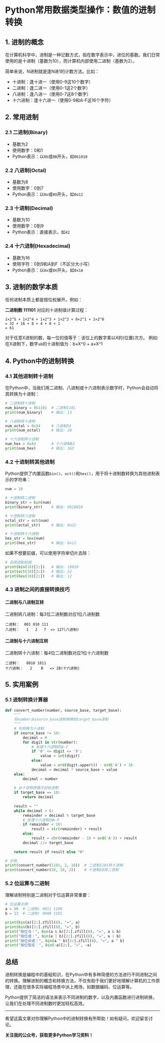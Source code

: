 # Python常用数据类型操作：数值的进制转换

## 1. 进制的概念

在计算机科学中，进制是一种记数方式，指在数字表示中，进位的基数。我们日常使用的是十进制（基数为10），而计算机内部使用二进制（基数为2）。

简单来说，N进制就是逢N进1的计数方法。比如：
- 十进制：逢十进一（使用0-9这10个数字）
- 二进制：逢二进一（使用0-1这2个数字）
- 八进制：逢八进一（使用0-7这8个数字）
- 十六进制：逢十六进一（使用0-9和A-F这16个字符）

## 2. 常用进制

### 2.1 二进制(Binary)
- 基数为2
- 使用数字：0和1
- Python表示：以`0b`或`0B`开头，如`0b1010`

### 2.2 八进制(Octal)
- 基数为8
- 使用数字：0到7
- Python表示：以`0o`或`0O`开头，如`0o12`

### 2.3 十进制(Decimal)
- 基数为10
- 使用数字：0到9
- Python表示：直接表示，如`42`

### 2.4 十六进制(Hexadecimal)
- 基数为16
- 使用字符：0到9和A到F（不区分大小写）
- Python表示：以`0x`或`0X`开头，如`0x1A`

## 3. 进制的数学本质

任何进制本质上都是按位权展开。例如：

**二进制数 111101** 对应的十进制值计算过程：
```
1×2^5 + 1×2^4 + 1×2^3 + 1×2^2 + 0×2^1 + 1×2^0
= 32 + 16 + 8 + 4 + 0 + 1
= 61
```

对于任意X进制的数，每一位的值等于：该位上的数字乘以X的(位置)次方。
例如: 在X进制下，数字`ab`的十进制值为：b×X^0 + a×X^1

## 4. Python中的进制转换

### 4.1 其他进制转十进制

在Python中，当我们用二进制、八进制或十六进制表示数字时，Python会自动将其转换为十进制：

```python
# 二进制转十进制
num_binary = 0b1101  # 二进制1101
print(num_binary)    # 输出: 13

# 八进制转十进制
num_octal = 0o34     # 八进制34
print(num_octal)     # 输出: 28

# 十六进制转十进制
num_hex = 0xA3       # 十六进制A3
print(num_hex)       # 输出: 163
```

### 4.2 十进制转其他进制

Python提供了内置函数`bin()`、`oct()`和`hex()`，用于将十进制数转换为其他进制表示的字符串：

```python
num = 18

# 十进制转二进制
binary_str = bin(num)
print(binary_str)    # 输出: 0b10010

# 十进制转八进制
octal_str = oct(num)
print(octal_str)     # 输出: 0o22

# 十进制转十六进制
hex_str = hex(num)
print(hex_str)       # 输出: 0x12
```

如果不想要前缀，可以使用字符串切片去除：

```python
# 去除进制前缀
print(bin(18)[2:])   # 输出: 10010
print(oct(18)[2:])   # 输出: 22
print(hex(18)[2:])   # 输出: 12
```

### 4.3 进制之间的直接转换技巧

#### 二进制与八进制互转
二进制转八进制：每3位二进制数对应1位八进制数
```
二进制：  001 010 111
八进制：   1   2   7  => 127(八进制)
```

#### 二进制与十六进制互转
二进制转十六进制：每4位二进制数对应1位十六进制数
```
二进制：   0010 1011
十六进制：   2    B   => 2B(十六进制)
```

## 5. 实用案例

### 5.1 进制转换计算器

```python
def convert_number(number, source_base, target_base):
    """
    将number从source_base进制转换到target_base进制
    """
    # 先转换为十进制
    if source_base != 10:
        decimal = 0
        for digit in str(number):
            # 处理十六进制的A-F
            if '0' <= digit <= '9':
                value = int(digit)
            else:
                value = ord(digit.upper()) - ord('A') + 10
            decimal = decimal * source_base + value
    else:
        decimal = number
    
    # 从十进制转换为目标进制
    if target_base == 10:
        return decimal
    
    result = ""
    while decimal > 0:
        remainder = decimal % target_base
        # 处理十六进制的A-F
        if remainder < 10:
            result = str(remainder) + result
        else:
            result = chr(remainder - 10 + ord('A')) + result
        decimal //= target_base
    
    return result if result else "0"

# 示例
print(convert_number(1101, 2, 10))  # 二进制1101转十进制
print(convert_number(18, 10, 2))    # 十进制18转二进制
```

### 5.2 位运算与二进制

理解进制特别是二进制对于位运算非常重要：

```python
# 位运算示例
a = 60  # 二进制: 0011 1100
b = 13  # 二进制: 0000 1101

print(bin(a)[2:].zfill(8), "=", a)
print(bin(b)[2:].zfill(8), "=", b)
print("按位与：", bin(a & b)[2:].zfill(8), "=", a & b)
print("按位或：", bin(a | b)[2:].zfill(8), "=", a | b)
print("按位异或：", bin(a ^ b)[2:].zfill(8), "=", a ^ b)
print("按位取反：", bin(~a)[2:], "=", ~a)
```

## 总结

进制转换是编程中的基础知识，在Python中有多种简便的方法进行不同进制之间的转换。理解进制的概念和转换方法，不仅有助于我们更好地理解计算机的工作原理，还能在很多实际编程场景中派上用场，如数据编码、位运算等。

Python提供了简洁的语法来表示不同进制的数字，以及内置函数进行进制转换，让我们在处理不同进制数时更加轻松高效。

---

希望这篇文章对你理解Python中的进制转换有所帮助！如有疑问，欢迎留言讨论。

**关注我的公众号，获取更多Python学习资料！**